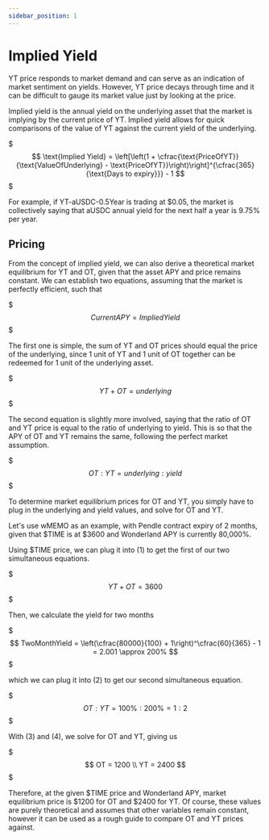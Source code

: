 ```yaml
---
sidebar_position: 1
---
```


# Implied Yield

YT price responds to market demand and can serve as an indication of market sentiment on yields. However, YT price decays through time and it can be difficult to gauge its market value just by looking at the price.

Implied yield is the annual yield on the underlying asset that the market is implying by the current price of YT. Implied yield allows for quick comparisons of the value of YT against the current yield of the underlying.

$$$
\text{Implied Yield} = \left[\left(1 + \cfrac{\text{PriceOfYT}}{\text{ValueOfUnderlying} - \text{PriceOfYT}}\right)\right]^{\cfrac{365}{\text{Days to expiry}}} - 1
$$$

For example, if YT-aUSDC-0.5Year is trading at $0.05, the market is collectively saying that aUSDC annual yield for the next half a year is 9.75% per year.

## Pricing

From the concept of implied yield, we can also derive a theoretical market equilibrium for YT and OT, given that the asset APY and price remains constant. We can establish two equations, assuming that the market is perfectly efficient, such that

$$$
CurrentAPY = ImpliedYield
$$$

The first one is simple, the sum of YT and OT prices should equal the price of the underlying, since 1 unit of YT and 1 unit of OT together can be redeemed for 1 unit of the underlying asset.

$$$
YT + OT = underlying
$$$

The second equation is slightly more involved, saying that the ratio of OT and YT price is equal to the ratio of underlying to yield. This is so that the APY of OT and YT remains the same, following the perfect market assumption.

$$$
OT : YT = underlying : yield
$$$

To determine market equilibrium prices for OT and YT, you simply have to plug in the underlying and yield values, and solve for OT and YT.

Let's use wMEMO as an example, with Pendle contract expiry of 2 months, given that $TIME is at $3600 and Wonderland APY is currently 80,000%.

Using $TIME price, we can plug it into (1) to get the first of our two simultaneous equations.

$$$
YT + OT = 3600
$$$

Then, we calculate the yield for two months

$$$
TwoMonthYield = \left(\cfrac{80000}{100} + 1\right)^\cfrac{60}{365} - 1 = 2.001 \approx 200%
$$$

which we can plug it into (2) to get our second simultaneous equation.

$$$
OT : YT = 100\% : 200\% = 1 : 2
$$$

With (3) and (4), we solve for OT and YT, giving us

$$$
OT = 1200 \\
YT = 2400
$$$

Therefore, at the given $TIME price and Wonderland APY, market equilibrium price is $1200 for OT and $2400 for YT. Of course, these values are purely theoretical and assumes that other variables remain constant, however it can be used as a rough guide to compare OT and YT prices against.

